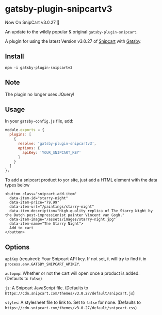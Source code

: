 # gatsby-plugin-snipcartv3

Now On SnipCart v3.0.27 🚀

An update to the wildly popular & original `gatsby-plugin-snipcart`.

A plugin for using the latest Version v3.0.27 of [Snipcart](https://snipcart.com/) with [Gatsby](https://www.gatsbyjs.org/).

## Install

`npm -i gatsby-plugin-snipcartv3`

## Note

The plugin no longer uses JQuery!

## Usage

In your `gatsby-config.js` file, add:

```javascript
module.exports = {
  plugins: [
    {
      resolve: 'gatsby-plugin-snipcartv3',
      options: {
        apiKey: 'YOUR_SNIPCART_KEY'
      }
    }
  ]
};
```

To add a snipcart product to yor site, just add a HTML element with the data types below

```
<button class="snipcart-add-item"
  data-item-id="starry-night"
  data-item-price="79.99"
  data-item-url="/paintings/starry-night"
  data-item-description="High-quality replica of The Starry Night by the Dutch post-impressionist painter Vincent van Gogh."
  data-item-image="/assets/images/starry-night.jpg"
  data-item-name="The Starry Night">
  Add to cart
</button>
```

## Options

`apiKey` (required): Your Snipcart API key. If not set, it will try to find it in `process.env.GATSBY_SNIPCART_APIKEY`.

`autopop`: Whether or not the cart will open once a product is added. (Defaults to `false`)

`js`: A Snipcart JavaScript file. (Defaults to `https://cdn.snipcart.com/themes/v3.0.27/default/snipcart.js`)

`styles`: A stylesheet file to link to. Set to `false` for none. (Defaults to `https://cdn.snipcart.com/themes/v3.0.27/default/snipcart.css`)
